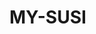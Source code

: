 # MY-SUSI
<html>
  <body>
    <script type='text/javascript' id='susi-bot-script' data-userid='ad7db4e7018330a739d264972d9592b5' data-group='Communication' data-language='en' data-skill='cumram' src='https://susi.ai/susi-chatbot.js'></script>
  </body>
  </html>
